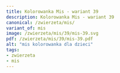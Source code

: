 ```yaml
---
title: Kolorowanka Mis - wariant 39
description: Kolorowanka Mis - wariant 39
canonical: /zwierzeta/mis/
variant_of: mis
image: /zwierzeta/mis/39/mis-39.svg
pdf: /zwierzeta/mis/39/mis-39.pdf
alt: "mis kolorowanka dla dzieci"
tags:
- zwierzeta
- mis
---
```


